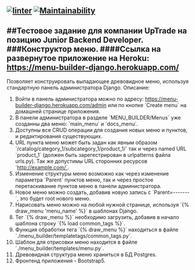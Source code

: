 [![linter](https://github.com/Morozov33/test_task_by_django/actions/workflows/linter.yml/badge.svg)](https://github.com/Morozov33/test_task_by_django/actions/workflows/linter.yml)
[![Maintainability](https://api.codeclimate.com/v1/badges/07b5d943839061b39930/maintainability)](https://codeclimate.com/github/Morozov33/test_task_by_django/maintainability)
---
##Тестовое задание для компании UpTrade на позицию Junior Backend Developer.
###Конструктор меню.
####Ссылка на развернутое приложение на Heroku: https://menu-builder-django.herokuapp.com/
---
Позволяет конструировать выпадающее древовидное меню, используя стандартную панель администратора Django.
Описание:
1. Войти в панель администратора можно по адресу: https://menu-builder-django.herokuapp.com/admin или по кнопке ´Create menu´ на домашней странице приложения.
2. В панели администратора в разделе ´MENU_BUILDER/Menus´ уже созданны два меню: ´main_menu´ и ´docs_menu´.
3. Доступны все CRUD операции для создания новых меню и пунктов, и редактирования существующих.
4. URL пункта меню может быть задан как явным образом ´/catalog/category_1/subcategory_1/product_1/´ так и через named URL ´product_1´ (должен быть зарегестрирован в urlpatterns файла urls.py). Так же допустимы URL сторонних ресурсов ´http://example.com/´.
5. Изменение структуры меню возможно как через изменение параметра ´Parent´ пунктов меню, так и через простое перетаскивание пунктов меню в панели администратора.
6. Новое меню можно создать, добавив новую запись с ´Parent=-------´, это будет root нового меню.
7. Нарисовать меню можно на любой нужной странице, используя ´{% draw_menu 'menu_name' %}´ в шаблонах Django.
8. Тег ´{% draw_menu %}´ необходимо загрузить, добавив в начало шаблона строку ´{% load common_tags %}´.
9. Функция обработки тега ´{% draw_menu %}´ находиться в файле ´./menu_builder/templatetags/common_tags.py´.
10. Шаблон для отрисовки меню находится в файле ´./menu_builder/templates/menu.py´.
11. Древовидная структура меню храниться в БД Postgres.
12. Фронтенд приложения - Bootstrap5.
